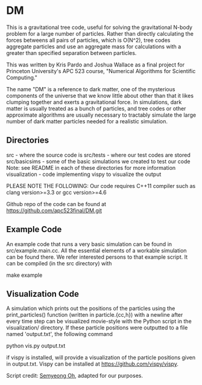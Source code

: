 # DM

This is a gravitational tree code, useful for solving the gravitational N-body problem for a large number of particles. Rather than 
directly calculating the forces betweens all pairs of particles, which is O(N^2), tree codes aggregate particles and use an aggregate mass
for calculations with a greater than specified separation between particles.

This was written by Kris Pardo and Joshua Wallace as a final project for Princeton University's APC 523 course, "Numerical Algorithms for 
Scientific Computing."

The name "DM" is a reference to dark matter, one of the mysterious components of the universe that we know little about other than that it 
likes clumping together and exerts a gravitational force.  In simulations, dark matter is usually treated as a bunch of particles,
and tree codes or other approximate algorithms are usually necessary to tractably simulate the large number of dark matter particles needed 
for a realistic simulation.


## Directories
  src - where the source code is
      src/tests - where our test codes are stored
      src/basicsims - some of the basic simulations we created to test our code
          Note: see README in each of these directories for more information
  visualization - code implementing vispy to visualize the output

PLEASE NOTE THE FOLLOWING:
Our code requires C++11 compiler such as clang version>=3.3 or gcc
version>=4.6

Github repo of the code can be found at
https://github.com/apc523final/DM.git

## Example Code

An example code that runs a very basic simulation can be found in src/example.main.cc.
All the essential elements of a workable simulation can be found there.  We refer
interested persons to that example script.  It can be compiled
(in the src directory) with

make example

## Visualization Code

A simulation which prints out the positions of the particles using the
print_particles() function (written in particle.{cc,h}) with a newline
after every time step can be visualized movie-style with the Python
script in the visualization/ directory.  If these particle positions 
were outputted to a file named 'output.txt', the following command

python vis.py output.txt

if vispy is installed, will provide a visualization of the particle 
positions given in output.txt.  Vispy can be installed at 
https://github.com/vispy/vispy.

Script credit: [Semyeong Oh](https://github.com/smoh), adapted for our purposes.


